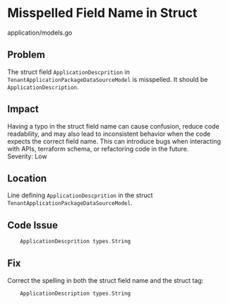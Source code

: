 # Misspelled Field Name in Struct

application/models.go

## Problem

The struct field `ApplicationDescprition` in `TenantApplicationPackageDataSourceModel` is misspelled. It should be `ApplicationDescription`.

## Impact

Having a typo in the struct field name can cause confusion, reduce code readability, and may also lead to inconsistent behavior when the code expects the correct field name. This can introduce bugs when interacting with APIs, terraform schema, or refactoring code in the future.  
Severity: Low

## Location

Line defining `ApplicationDescprition` in the struct `TenantApplicationPackageDataSourceModel`.

## Code Issue

```go
	ApplicationDescprition types.String                                   `tfsdk:"application_descprition"`
```

## Fix

Correct the spelling in both the struct field name and the struct tag:

```go
	ApplicationDescription types.String                                   `tfsdk:"application_description"`
```
